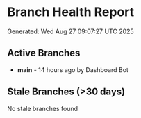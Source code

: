 # Branch Health Report
Generated: Wed Aug 27 09:07:27 UTC 2025

## Active Branches
- **main** - 14 hours ago by Dashboard Bot

## Stale Branches (>30 days)
No stale branches found
